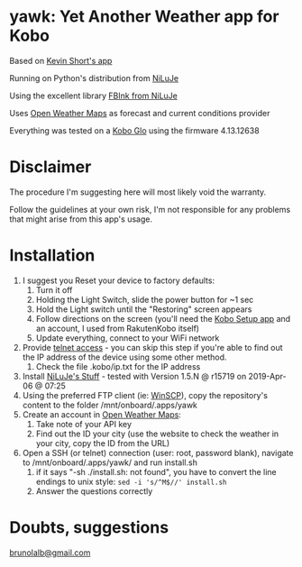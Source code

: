# yawk: Yet Another Weather app for Kobo

Based on [Kevin Short's app](https://www.mobileread.com/forums/showthread.php?t=194376)

Running on Python's distribution from [NiLuJe](https://www.mobileread.com/forums/showthread.php?t=254214)

Using the excellent library [FBInk from NiLuJe](https://github.com/NiLuJe/py-fbink)

Uses [Open Weather Maps](https://openweathermap.org/) as forecast and current conditions provider

Everything was tested on a [Kobo Glo](https://en.wikipedia.org/wiki/Kobo_Glo) using the firmware 4.13.12638

# Disclaimer

The procedure I'm suggesting here will most likely void the warranty.

Follow the guidelines at your own risk, I'm not responsible for any problems that might arise from this app's usage.

# Installation 

1. I suggest you Reset your device to factory defaults:
	1. Turn it off
	1. Holding the Light Switch, slide the power button for ~1 sec
	1. Hold the Light switch until the "Restoring" screen appears
	1. Follow directions on the screen (you'll need the [Kobo Setup app](https://www.kobosetup.com) and an account, I used from RakutenKobo itself)
	1. Update everything, connect to your WiFi network
1. Provide [telnet access](https://wiki.mobileread.com/wiki/Kobo_WiFi_Hacking#Enabling_Telnet_.26_FTP) - you can skip this step if you're able to find out the IP address of the device using some other method.
	1. Check the file .kobo/ip.txt for the IP address
1. Install [NiLuJe's Stuff](https://www.mobileread.com/forums/showthread.php?t=254214) - tested with Version 1.5.N @ r15719 on 2019-Apr-06 @ 07:25
1. Using the preferred FTP client (ie: [WinSCP](https://winscp.net/eng/download.php)), copy the repository's content to the folder /mnt/onboard/.apps/yawk
1. Create an account in [Open Weather Maps](https://openweathermap.org/):
    1. Take note of your API key
    1. Find out the ID your city (use the website to check the weather in your city, copy the ID from the URL) 
1. Open a SSH (or telnet) connection (user: root, password blank), navigate to /mnt/onboard/.apps/yawk/ and run install.sh
    1. if it says "-sh ./install.sh: not found", you have to convert the line endings to unix style:
    ```sed -i 's/^M$//' install.sh```
    1. Answer the questions correctly
    

# Doubts, suggestions

brunolalb@gmail.com
